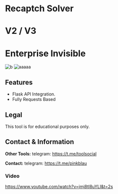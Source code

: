 # Recaptch Solver
# V2 / V3 
# Enterprise Invisible

![b](https://github.com/user-attachments/assets/cf9a3117-feb6-4be7-82e5-12eef59c87bb)
![aaaaa](https://github.com/user-attachments/assets/be819378-0471-449b-a789-146a4cefc060)

## Features
- Flask API Integration.
- Fully Requests Based

## Legal
This tool is for educational purposes only.

## Contact & Information
**Other Tools:** telegram: https://t.me/toolsocial

**Contact:** telegram: https://t.me/pinkblau


### Video

https://www.youtube.com/watch?v=jmj8tl8uYLI&t=2s

